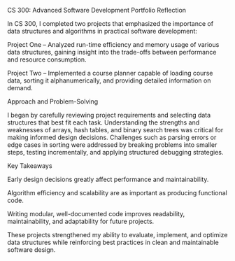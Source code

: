 CS 300: Advanced Software Development
Portfolio Reflection

In CS 300, I completed two projects that emphasized the importance of data structures and algorithms in practical software development:

Project One – Analyzed run-time efficiency and memory usage of various data structures, gaining insight into the trade-offs between performance and resource consumption.

Project Two – Implemented a course planner capable of loading course data, sorting it alphanumerically, and providing detailed information on demand.

Approach and Problem-Solving

I began by carefully reviewing project requirements and selecting data structures that best fit each task. Understanding the strengths and weaknesses of arrays, hash tables, and binary search trees was critical for making informed design decisions. Challenges such as parsing errors or edge cases in sorting were addressed by breaking problems into smaller steps, testing incrementally, and applying structured debugging strategies.

Key Takeaways

Early design decisions greatly affect performance and maintainability.

Algorithm efficiency and scalability are as important as producing functional code.

Writing modular, well-documented code improves readability, maintainability, and adaptability for future projects.

These projects strengthened my ability to evaluate, implement, and optimize data structures while reinforcing best practices in clean and maintainable software design.
